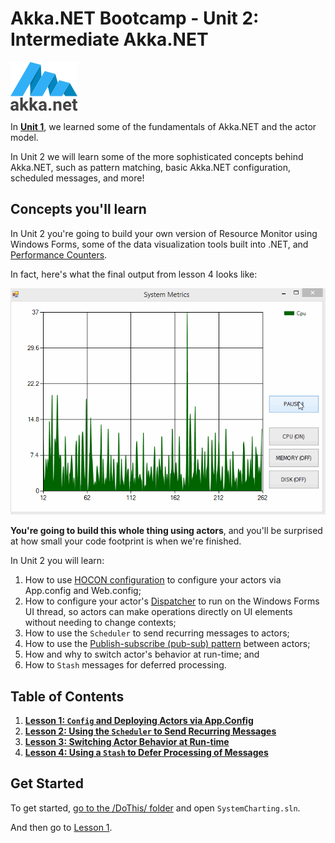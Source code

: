 # Akka.NET Bootcamp - Unit 2: Intermediate Akka.NET

![Akka.NET logo](../../images/akka_net_logo.png)

In **[Unit 1](../../FSharp/Unit-1)**, we learned some of the fundamentals of Akka.NET and the actor model.

In Unit 2 we will learn some of the more sophisticated concepts behind Akka.NET, such as pattern matching, basic Akka.NET configuration, scheduled messages, and more!

## Concepts you'll learn

In Unit 2 you're going to build your own version of Resource Monitor using Windows Forms, some of the data visualization tools built into .NET, and [Performance Counters](https://msdn.microsoft.com/en-us/library/system.diagnostics.performancecounter.aspx?cs-save-lang=1&cs-lang=fsharp "PerformanceCounter Class - F#").

In fact, here's what the final output from lesson 4 looks like:

![Akka.NET Bootcamp Unit 2 Output](lesson4/images/syncharting-complete-output.gif)

**You're going to build this whole thing using actors**, and you'll be surprised at how small your code footprint is when we're finished.

In Unit 2 you will learn:

1. How to use [HOCON configuration](http://getakka.net/wiki/Configuration "Akka.NET HOCON Configurations") to configure your actors via App.config and Web.config;
2. How to configure your actor's [Dispatcher](http://getakka.net/wiki/Dispatchers) to run on the Windows Forms UI thread, so actors can make operations directly on UI elements without needing to change contexts;
3. How to use the `Scheduler` to send recurring messages to actors;
4. How to use the [Publish-subscribe (pub-sub) pattern](http://en.wikipedia.org/wiki/Publish%E2%80%93subscribe_pattern) between actors;
5. How and why to switch actor's behavior at run-time; and
6. How to `Stash` messages for deferred processing.

## Table of Contents

1. **[Lesson 1: `Config` and Deploying Actors via App.Config](lesson1/)**
2. **[Lesson 2: Using the `Scheduler` to Send Recurring Messages](lesson2/)**
3. **[Lesson 3: Switching Actor Behavior at Run-time](lesson3/)**
4. **[Lesson 4: Using a `Stash` to Defer Processing of Messages](lesson4/)**

## Get Started

To get started, [go to the /DoThis/ folder](DoThis/) and open `SystemCharting.sln`.

And then go to [Lesson 1](lesson1/).
